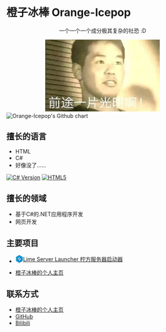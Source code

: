 # 橙子冰棒 Orange-Icepop

<div align=center >
    <p>一个一个一个成分极其复杂的社恐 :D</p>
    <img src=img/senpai.jpg width=300 />
</div>
<!--
正在看代码的朋友们好，本人写HTML太长时间了，所以这个自述文件中会含有大量可以用MD写而用了HTML格式的内容，请各位见谅。
本人还是初学者，所以代码中可能会有很多问题，这个MD文件就看看效果就行了，不建议拿来做MD学习参考。
-->

<img src="https://ghchart.rshah.org/Orange-Icepop" alt="Orange-Icepop's Github chart" />

## 擅长的语言

- HTML
- C#
- 好像没了......

[![C# Version](https://img.shields.io/badge/csharp-9.0-blue)](https://docs.microsoft.com/en-us/dotnet/csharp/whats-new/csharp-9)
[![HTML5](https://img.shields.io/badge/HTML5-orange.svg)](https://www.w3.org/TR/html5/)

## 擅长的领域

- 基于C#的.NET应用程序开发
- 网页开发

## 主要项目

- <div style="display: flex; align-items: center;">
    <img src=img/LSL.png width="20" />
    <a href="https://github.com/Orange-Icepop/LSL">Lime Server Launcher 柠方服务器启动器</a>
  </div>

- <a href="https://www.orllow.cn">橙子冰棒的个人主页</a>

## 联系方式

- <a href="https://orllow.cn">橙子冰棒的个人主页</a>
- <a href="https://github.com/Orange-Icepop">GitHub</a>
- <a href="https://space.bilibili.com/652313375">Bilibili</a>
